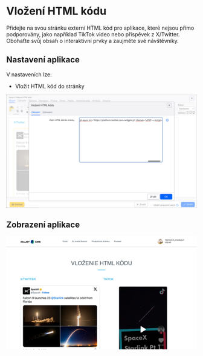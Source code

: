 # Vložení HTML kódu

Přidejte na svou stránku externí HTML kód pro aplikace, které nejsou přímo podporovány, jako například TikTok video nebo příspěvek z X/Twitter. Obohaťte svůj obsah o interaktivní prvky a zaujměte své návštěvníky.

## Nastavení aplikace

V nastaveních lze:
- Vložit HTML kód do stránky

![](editor.png)

## Zobrazení aplikace

![](app-htmlembed.png)
